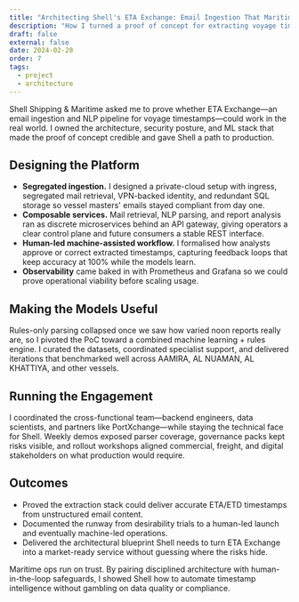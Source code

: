 ```yaml
---
title: "Architecting Shell's ETA Exchange: Email Ingestion That Maritime Ops Can Trust"
description: "How I turned a proof of concept for extracting voyage timestamps from masters' emails into a secure, human-led machine-assisted platform roadmap."
draft: false
external: false
date: 2024-02-28
order: 7
tags:
  - project
  - architecture
---
```


Shell Shipping & Maritime asked me to prove whether ETA Exchange—an email ingestion and NLP pipeline for voyage timestamps—could work in the real world. I owned the architecture, security posture, and ML stack that made the proof of concept credible and gave Shell a path to production.

## Designing the Platform

- **Segregated ingestion.** I designed a private-cloud setup with ingress, segregated mail retrieval, VPN-backed identity, and redundant SQL storage so vessel masters' emails stayed compliant from day one.
- **Composable services.** Mail retrieval, NLP parsing, and report analysis ran as discrete microservices behind an API gateway, giving operators a clear control plane and future consumers a stable REST interface.
- **Human-led machine-assisted workflow.** I formalised how analysts approve or correct extracted timestamps, capturing feedback loops that keep accuracy at 100% while the models learn.
- **Observability** came baked in with Prometheus and Grafana so we could prove operational viability before scaling usage.

## Making the Models Useful

Rules-only parsing collapsed once we saw how varied noon reports really are, so I pivoted the PoC toward a combined machine learning + rules engine. I curated the datasets, coordinated specialist support, and delivered iterations that benchmarked well across AAMIRA, AL NUAMAN, AL KHATTIYA, and other vessels.

## Running the Engagement

I coordinated the cross-functional team—backend engineers, data scientists, and partners like PortXchange—while staying the technical face for Shell. Weekly demos exposed parser coverage, governance packs kept risks visible, and rollout workshops aligned commercial, freight, and digital stakeholders on what production would require.

## Outcomes

- Proved the extraction stack could deliver accurate ETA/ETD timestamps from unstructured email content.
- Documented the runway from desirability trials to a human-led launch and eventually machine-led operations.
- Delivered the architectural blueprint Shell needs to turn ETA Exchange into a market-ready service without guessing where the risks hide.

Maritime ops run on trust. By pairing disciplined architecture with human-in-the-loop safeguards, I showed Shell how to automate timestamp intelligence without gambling on data quality or compliance.
